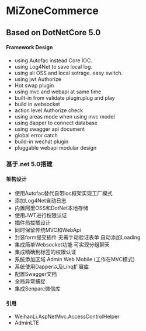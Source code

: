 # MiZoneCommerce

## Based on DotNetCore 5.0
#### Framework Design
- using Autofac instead Core IOC.
- using Log4Net to save local log.
- using ali OSS and local sotrage. easy switch.
- using jwt Authorize
- Hot swap plugin
- using mvc and webapi at same time
- built-in from validate plugin.plug and play
- build in websocket
- action level Authorize check
- using areas mode when using mvc model
- using dapper to connect database
- using swagger api document
- global error catch
- build-in wechat plugin
- pluggable webapi modular design


### 基于.net 5.0搭建
#### 架构设计
- 使用Autofac替代自带ioc框架实现工厂模式
- 添加Log4Net自动日志
- 内置阿里OSS和DotNet本地存储
- 使用JWT进行权限认证
- 插件热拔插设计
- 同时保留传统MVC和WebApi
- 封装form提交插件 无需手动验证表单 自动添加Loading
- 集成简单Websocket功能 可实现分组聊天
- 集成精确到标签的权限认证
- 系统添加区域 Admin Web Mobile (工作在MVC模式)
- 系统使用Dapper以及Linq扩展库
- 配置Swagger文档
- 全局异常捕捉
- 集成Senparc微信库


#### 引用
- WeihanLi.AspNetMvc.AccessControlHelper
- AdminLTE

